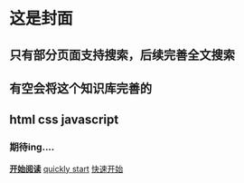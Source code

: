 # 这是封面
## 只有部分页面支持搜索，后续完善全文搜索
## 有空会将这个知识库完善的
## html css javascript
### 期待ing....
[**开始阅读**](README.md)
[quickly start](README.md)
[快速开始](README.md)
